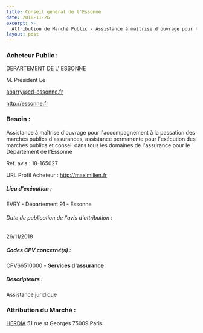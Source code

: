 ```yaml
---
title: Conseil général de l'Essonne
date: 2018-11-26
excerpt: >-
  Attribution de Marché Public - Assistance à maîtrise d'ouvrage pour l'accompagnement à la passation des marchés publics d'assurances, assistance permanente pour l'exécution des marchés publics et conseil dans to
layout: post
---
```


### Acheteur Public : 
<a href="/acheteur-33/siren-229102280"> DEPARTEMENT DE L' ESSONNE</a><br/>

M. Président Le

abarry@cd-essonne.fr


http://essonne.fr
### Besoin :

Assistance à maîtrise d'ouvrage pour l'accompagnement à la passation des marchés publics d'assurances, assistance permanente pour l'exécution des marchés publics et conseil dans tous les domaines de l'assurance pour le Département de l'Essonne

Ref. avis : 18-165027

URL Profil Acheteur : http://maximilien.fr

##### Lieu d'exécution :

EVRY - Département 91 - Essonne

###### Date de publication de l'avis d'attribution : 
26/11/2018

##### Codes CPV concerné(s) :
CPV66510000 - **Services d'assurance** <br/>

##### Descripteurs :
Assistance juridique <br/>

### Attribution du Marché :
<a href="/entreprise-261/siren-438556649"> HERDIA</a>    51 rue st Georges 75009 Paris <br/>
